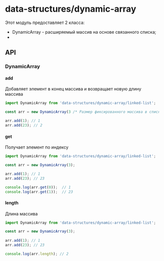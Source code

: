 # data-structures/dynamic-array

Этот модуль предоставляет 2 класса:
  - DynamicArray - расширяемый массив на основе связанного списка;
  - 


## API

### DynamicArray

#### add

Добавляет элемент в конец массива и возвращает новую длину массива

```js
import DynamicArray from 'data-structures/dynamic-array/linked-list';

const arr = new DynamicArray(3 /* Размер фиксированного массива в списке */);

arr.add(1); // 1
arr.add(23); // 2
```

#### get

Получает элемент по индексу

```js
import DynamicArray from 'data-structures/dynamic-array/linked-list';

const arr = new DynamicArray(3);

arr.add(1); // 1
arr.add(23); // 23

console.log(arr.get(0));  // 1
console.log(arr.get(1));  // 23
```

#### length

Длина массива

```js
import DynamicArray from 'data-structures/dynamic-array/linked-list';

const arr = new DynamicArray(3);
  
arr.add(1); // 1
arr.add(23); // 23

console.log(arr.length); // 2
```
